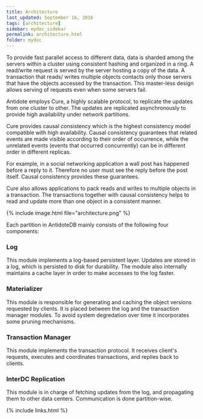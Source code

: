 ```yaml
---
title: Architecture
last_updated: September 16, 2016
tags: [architecture]
sidebar: mydoc_sidebar
permalink: architecture.html
folder: mydoc
---
```


To provide fast parallel access to different data, data is sharded among the servers
within a cluster using consistent hashing and organized in a ring. A read/write
request is served by the server hosting a copy of the data. A transaction that reads/
writes multiple objects contacts only those servers that have the objects accessed
by the transaction. This master-less design allows serving of requests even when
some servers fail.

Antidote employs Cure, a highly scalable protocol, to replicate the updates
from one cluster to other. The updates are replicated asynchronously to provide
high availability under network partitions. 

Cure provides causal consistency
which is the highest consistency model compatible with high availability. Causal
consistency guarantees that related events are made visible according to their order
of occurrence, while the unrelated events (events that occurred concurrently) can
be in different order in different replicas. 

For example, in a social networking
application a wall post has happened before a reply to it. Therefore no user must
see the reply before the post itself. Causal consistency provides these guarantees.

Cure also allows applications to pack reads and writes to multiple objects in a
transaction. The transactions together with causal consistency helps to read and
update more than one object in a consistent manner.

{% include image.html file="architecture.png" %}

Each partition in AntidoteDB mainly consists of the following four components:

### Log
This module implements a log-based persistent
  layer. Updates are stored in a log, which is persisted to disk for
  durability. The module also internally maintains a cache layer in order to make
  accesses to the log faster.

### Materializer
This module is responsible for generating and caching
  the object versions requested by
  clients. It is placed between the log and the 
    transaction manager modules. To avoid
   system degredation over time it
   incorporates some pruning mechanisms.

### Transaction Manager
This module implements the
  transaction protocol. It receives client's requests, executes
  and coordinates transactions, and replies back to clients. 

### InterDC Replication 
This module is in charge of fetching
  updates from the log, and propagating them to other data
  centers. Communication is done partition-wise.



{% include links.html %}
